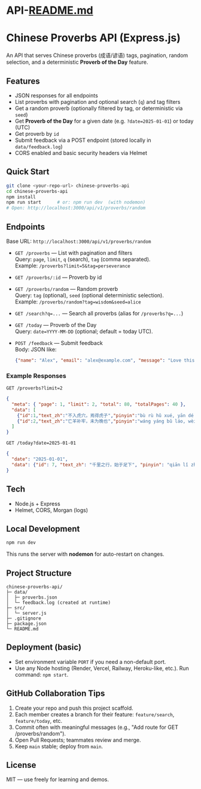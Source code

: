 # API-[README.md](https://github.com/user-attachments/files/22164810/README.md)
# Chinese Proverbs API (Express.js)

An API that serves Chinese proverbs (成语/谚语)  tags, pagination, random selection, and a deterministic **Proverb of the Day** feature.

## Features
- JSON responses for all endpoints
- List proverbs with pagination and optional search (`q`) and tag filters
- Get a random proverb (optionally filtered by tag, or deterministic via `seed`)
- Get **Proverb of the Day** for a given date (e.g. `?date=2025-01-01`) or today (UTC)
- Get proverb by `id`
- Submit feedback via a POST endpoint (stored locally in `data/feedback.log`)
- CORS enabled and basic security headers via Helmet

## Quick Start
```bash
git clone <your-repo-url> chinese-proverbs-api
cd chinese-proverbs-api
npm install
npm run start      # or: npm run dev  (with nodemon)
# Open: http://localhost:3000/api/v1/proverbs/random 
```

## Endpoints
Base URL: `http://localhost:3000/api/v1/proverbs/random`

- `GET /proverbs` — List with pagination and filters  
  Query: `page`, `limit`, `q` (search), `tag` (comma separated).  
  Example: `/proverbs?limit=5&tag=perseverance`

- `GET /proverbs/:id` — Proverb by id

- `GET /proverbs/random` — Random proverb  
  Query: `tag` (optional), `seed` (optional deterministic selection).  
  Example: `/proverbs/random?tag=wisdom&seed=alice`

- `GET /search?q=...` — Search all proverbs (alias for `/proverbs?q=...`)

- `GET /today` — Proverb of the Day  
  Query: `date=YYYY-MM-DD` (optional; default = today UTC).

- `POST /feedback` — Submit feedback  
  Body: JSON like:
  ```json
  {"name": "Alex", "email": "alex@example.com", "message": "Love this API!"}
  ```

### Example Responses
`GET /proverbs?limit=2`
```json
{
  "meta": { "page": 1, "limit": 2, "total": 80, "totalPages": 40 },
  "data": [
    {"id":1,"text_zh":"不入虎穴，焉得虎子","pinyin":"bù rù hǔ xué, yān dé hǔ zǐ","translation_en":"Nothing ventured, nothing gained.","tags":["risk","courage"],"source":"谚语"},
    {"id":2,"text_zh":"亡羊补牢，未为晚也","pinyin":"wáng yáng bǔ láo, wèi wéi wǎn yě","translation_en":"Mend the pen after losing sheep; it's not too late to fix mistakes.","tags":["mistakes","remedy"],"source":"谚语"}
  ]
}
```

`GET /today?date=2025-01-01`
```json
{
  "date": "2025-01-01",
  "data": {"id": 7, "text_zh": "千里之行，始于足下", "pinyin": "qiān lǐ zhī xíng, shǐ yú zú xià", "translation_en": "A journey of a thousand miles begins with a single step.", "tags": ["beginnings","perseverance"], "source": "老子"}
}
```

## Tech
- Node.js + Express
- Helmet, CORS, Morgan (logs)

## Local Development
```bash
npm run dev
```
This runs the server with **nodemon** for auto-restart on changes.

## Project Structure
```text
chinese-proverbs-api/
├─ data/
│  ├─ proverbs.json
│  └─ feedback.log (created at runtime)
├─ src/
│  └─ server.js
├─ .gitignore
├─ package.json
└─ README.md
```

## Deployment (basic)
- Set environment variable `PORT` if you need a non-default port.
- Use any Node hosting (Render, Vercel, Railway, Heroku-like, etc.). Run command: `npm start`.

## GitHub Collaboration Tips
1. Create your repo and push this project scaffold.
2. Each member creates a branch for their feature: `feature/search`, `feature/today`, etc.
3. Commit often with meaningful messages (e.g., "Add route for GET /proverbs/random").
4. Open Pull Requests; teammates review and merge.
5. Keep `main` stable; deploy from `main`.

## License
MIT — use freely for learning and demos.
